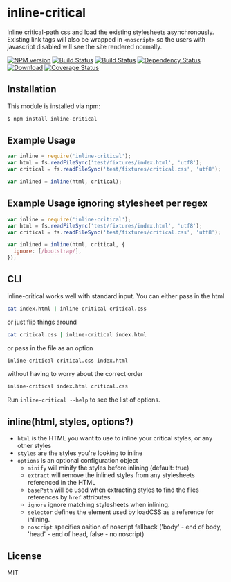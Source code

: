 # inline-critical

Inline critical-path css and load the existing stylesheets asynchronously.
Existing link tags will also be wrapped in `<noscript>` so the users with javascript disabled will see the site rendered normally.

[![NPM version][npm-image]][npm-url] [![Build Status][travis-image]][travis-url] [![Build Status][appveyor-image]][appveyor-url] [![Dependency Status][depstat-image]][depstat-url] [![Download][dlcounter-image]][dlcounter-url] [![Coverage Status][coveralls-image]][coveralls-url]

## Installation

This module is installed via npm:

```bash
$ npm install inline-critical
```

## Example Usage

```js
var inline = require('inline-critical');
var html = fs.readFileSync('test/fixtures/index.html', 'utf8');
var critical = fs.readFileSync('test/fixtures/critical.css', 'utf8');

var inlined = inline(html, critical);
```

## Example Usage ignoring stylesheet per regex

```js
var inline = require('inline-critical');
var html = fs.readFileSync('test/fixtures/index.html', 'utf8');
var critical = fs.readFileSync('test/fixtures/critical.css', 'utf8');

var inlined = inline(html, critical, {
  ignore: [/bootstrap/],
});
```

## CLI

inline-critical works well with standard input.
You can either pass in the html

```bash
cat index.html | inline-critical critical.css
```

or just flip things around

```bash
cat critical.css | inline-critical index.html
```

or pass in the file as an option

```bash
inline-critical critical.css index.html
```

without having to worry about the correct order

```bash
inline-critical index.html critical.css
```

Run `inline-critical --help` to see the list of options.

## inline(html, styles, options?)

- `html` is the HTML you want to use to inline your critical styles, or any other styles
- `styles` are the styles you're looking to inline
- `options` is an optional configuration object
  - `minify` will minify the styles before inlining (default: true)
  - `extract` will remove the inlined styles from any stylesheets referenced in the HTML
  - `basePath` will be used when extracting styles to find the files references by `href` attributes
  - `ignore` ignore matching stylesheets when inlining.
  - `selector` defines the element used by loadCSS as a reference for inlining.
  - `noscript` specifies osition of noscript fallback ('body' - end of body, 'head' - end of head, false - no noscript)

## License

MIT

[npm-url]: https://npmjs.org/package/inline-critical
[npm-image]: https://badge.fury.io/js/inline-critical.svg
[travis-url]: https://travis-ci.org/bezoerb/inline-critical
[travis-image]: https://secure.travis-ci.org/bezoerb/inline-critical.svg?branch=master
[appveyor-url]: https://ci.appveyor.com/project/bezoerb/inline-critical/branch/master
[appveyor-image]: https://ci.appveyor.com/api/projects/status/qb9esocjkpp6hw3q/branch/master?svg=true
[depstat-url]: https://david-dm.org/bezoerb/inline-critical
[depstat-image]: https://david-dm.org/bezoerb/inline-critical.svg
[dlcounter-url]: https://www.npmjs.com/package/inline-critical
[dlcounter-image]: https://img.shields.io/npm/dm/inline-critical.svg
[coveralls-url]: https://coveralls.io/github/bezoerb/inline-critical?branch=master
[coveralls-image]: https://coveralls.io/repos/github/bezoerb/inline-critical/badge.svg?branch=master
